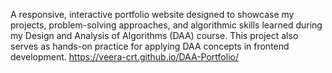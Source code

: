 A responsive, interactive portfolio website designed to showcase my projects, problem-solving approaches, and algorithmic skills learned during my Design and Analysis of Algorithms (DAA) course.
This project also serves as hands-on practice for applying DAA concepts in frontend development.
https://veera-crt.github.io/DAA-Portfolio/

